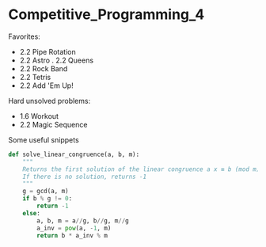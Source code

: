 # Competitive_Programming_4

Favorites:

- 2.2 Pipe Rotation
- 2.2 Astro
. 2.2 Queens
- 2.2 Rock Band
- 2.2 Tetris
- 2.2 Add 'Em Up!

Hard unsolved problems:

- 1.6 Workout
- 2.2 Magic Sequence

Some useful snippets

```python
def solve_linear_congruence(a, b, m):
    """
    Returns the first solution of the linear congruence a x ≡ b (mod m)
    If there is no solution, returns -1
    """
    g = gcd(a, m)
    if b % g != 0:
        return -1
    else:
        a, b, m = a//g, b//g, m//g
        a_inv = pow(a, -1, m)
        return b * a_inv % m
```

